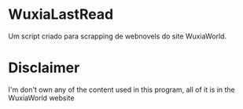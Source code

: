 # WuxiaLastRead
Um script criado para scrapping de webnovels do site WuxiaWorld. 

# Disclaimer
I'm don't own any of the content used in this program, all of it is in the WuxiaWorld website
